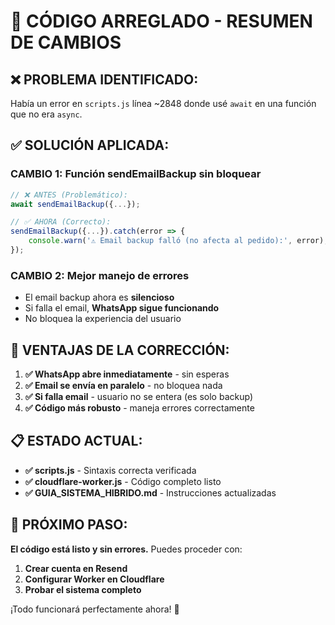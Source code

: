 # 🔧 CÓDIGO ARREGLADO - RESUMEN DE CAMBIOS

## ❌ PROBLEMA IDENTIFICADO:

Había un error en `scripts.js` línea ~2848 donde usé `await` en una función que no era `async`.

## ✅ SOLUCIÓN APLICADA:

### **CAMBIO 1: Función sendEmailBackup sin bloquear**

```javascript
// ❌ ANTES (Problemático):
await sendEmailBackup({...});

// ✅ AHORA (Correcto):
sendEmailBackup({...}).catch(error => {
    console.warn('⚠️ Email backup falló (no afecta al pedido):', error);
});
```

### **CAMBIO 2: Mejor manejo de errores**

- El email backup ahora es **silencioso**
- Si falla el email, **WhatsApp sigue funcionando**
- No bloquea la experiencia del usuario

## 🎯 VENTAJAS DE LA CORRECCIÓN:

1. **✅ WhatsApp abre inmediatamente** - sin esperas
2. **✅ Email se envía en paralelo** - no bloquea nada
3. **✅ Si falla email** - usuario no se entera (es solo backup)
4. **✅ Código más robusto** - maneja errores correctamente

## 📋 ESTADO ACTUAL:

- **✅ scripts.js** - Sintaxis correcta verificada
- **✅ cloudflare-worker.js** - Código completo listo
- **✅ GUIA_SISTEMA_HIBRIDO.md** - Instrucciones actualizadas

## 🚀 PRÓXIMO PASO:

**El código está listo y sin errores.** Puedes proceder con:

1. **Crear cuenta en Resend**
2. **Configurar Worker en Cloudflare**
3. **Probar el sistema completo**

¡Todo funcionará perfectamente ahora! 🎉
